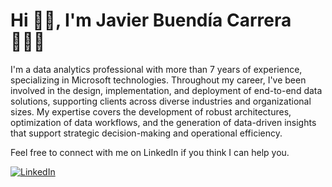 # Hi 👋🏻, I'm Javier Buendía Carrera 🧑🏻‍💻

I'm a data analytics professional with more than 7 years of experience, specializing in Microsoft technologies. Throughout my career, I've been involved in the design, implementation, and deployment of end-to-end data solutions, supporting clients across diverse industries and organizational sizes. My expertise covers the development of robust architectures, optimization of data workflows, and the generation of data-driven insights that support strategic decision-making and operational efficiency.

Feel free to connect with me on LinkedIn if you think I can help you.

<a href="https://www.linkedin.com/in/javierbuendia"><img src="https://img.shields.io/badge/LinkedIn--_.svg?style=social&logo=linkedin" alt="LinkedIn"></a>

<!--
**javibuendia/javibuendia** is a ✨ _special_ ✨ repository because its `README.md` (this file) appears on your GitHub profile.

Here are some ideas to get you started:

- 🔭 I’m currently working on ...
- 🌱 I’m currently learning ...
- 👯 I’m looking to collaborate on ...
- 🤔 I’m looking for help with ...
- 💬 Ask me about ...
- 📫 How to reach me: ...
- 😄 Pronouns: ...
- ⚡ Fun fact: ...
-->
